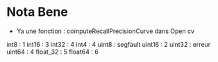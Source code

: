 # Nota Bene

- Ya une fonction : computeRecallPrecisionCurve dans Open cv

int8 : 1
int16 : 3
int32 : 4
int4 : 4
uint8 : segfault
uint16 : 2
uint32 : erreur
uint64 : 4
float_32 : 5
float64 : 6